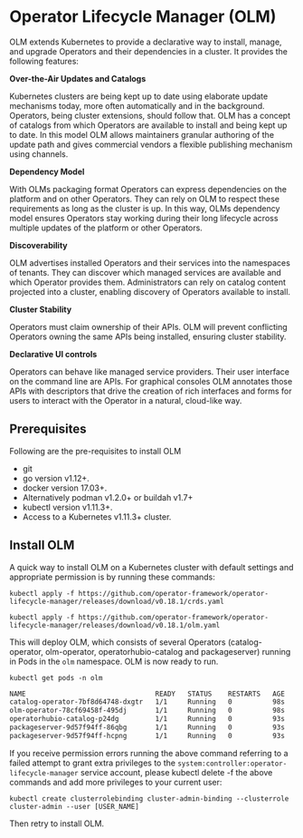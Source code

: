 # Operator Lifecycle Manager (OLM)

OLM extends Kubernetes to provide a declarative way to install, manage, and upgrade Operators and their dependencies in a cluster. It provides the following features:

**Over-the-Air Updates and Catalogs**

Kubernetes clusters are being kept up to date using elaborate update mechanisms today, more often automatically and in the background. Operators, being cluster extensions, should follow that. OLM has a concept of catalogs from which Operators are available to install and being kept up to date. In this model OLM allows maintainers granular authoring of the update path and gives commercial vendors a flexible publishing mechanism using channels.

**Dependency Model**

With OLMs packaging format Operators can express dependencies on the platform and on other Operators. They can rely on OLM to respect these requirements as long as the cluster is up. In this way, OLMs dependency model ensures Operators stay working during their long lifecycle across multiple updates of the platform or other Operators.

**Discoverability**

OLM advertises installed Operators and their services into the namespaces of tenants. They can discover which managed services are available and which Operator provides them. Administrators can rely on catalog content projected into a cluster, enabling discovery of Operators available to install.

**Cluster Stability**

Operators must claim ownership of their APIs. OLM will prevent conflicting Operators owning the same APIs being installed, ensuring cluster stability.

**Declarative UI controls**

Operators can behave like managed service providers. Their user interface on the command line are APIs. For graphical consoles OLM annotates those APIs with descriptors that drive the creation of rich interfaces and forms for users to interact with the Operator in a natural, cloud-like way.

## Prerequisites

Following are the pre-requisites to install OLM

* git
* go version v1.12+.
* docker version 17.03+.
* Alternatively podman v1.2.0+ or buildah v1.7+
* kubectl version v1.11.3+.
* Access to a Kubernetes v1.11.3+ cluster.

## Install OLM

A quick way to install OLM on a Kubernetes cluster with default settings and appropriate permission is by running these commands:

`kubectl apply -f https://github.com/operator-framework/operator-lifecycle-manager/releases/download/v0.18.1/crds.yaml`

`kubectl apply -f https://github.com/operator-framework/operator-lifecycle-manager/releases/download/v0.18.1/olm.yaml`

This will deploy OLM, which consists of several Operators (catalog-operator, olm-operator, operatorhubio-catalog and packageserver) running in Pods in the `olm` namespace. OLM is now ready to run.  

`kubectl get pods -n olm`

```bash
NAME                                READY   STATUS    RESTARTS   AGE
catalog-operator-7bf8d64748-dxgtr   1/1     Running   0          98s
olm-operator-78cf69458f-495dj       1/1     Running   0          98s
operatorhubio-catalog-p24dg         1/1     Running   0          93s
packageserver-9d57f94ff-86qbg       1/1     Running   0          93s
packageserver-9d57f94ff-hcpng       1/1     Running   0          93s
```

If you receive permission errors running the above command referring to a failed attempt to grant extra privileges to the `system:controller:operator-lifecycle-manager` service account, please kubectl delete -f the above commands and add more privileges to your current user:

`kubectl create clusterrolebinding cluster-admin-binding --clusterrole cluster-admin --user [USER_NAME]`

Then retry to install OLM.
